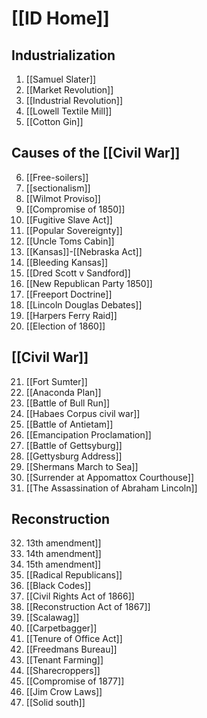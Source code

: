 # [[ID Home]]

## Industrialization
1. [[Samuel Slater]] 
2. [[Market Revolution]]
3. [[Industrial Revolution]]
4. [[Lowell Textile Mill]]
5. [[Cotton Gin]]
 
## Causes of the [[Civil War]] 
6. [[Free-soilers]]
7.  [[sectionalism]] 
8. [[Wilmot Proviso]]
9. [[Compromise of 1850]]
10. [[Fugitive Slave Act]]
11. [[Popular Sovereignty]]
12. [[Uncle Toms Cabin]]
13. [[Kansas]]-[[Nebraska Act]]
14. [[Bleeding Kansas]]
15. [[Dred Scott v Sandford]]
16. [[New Republican Party 1850]]
17. [[Freeport Doctrine]]
18. [[Lincoln Douglas Debates]]
19. [[Harpers Ferry Raid]]
20. [[Election of 1860]]

## [[Civil War]] 
21. [[Fort Sumter]]
22. [[Anaconda Plan]]
23. [[Battle of Bull Run]]
24. [[Habaes Corpus civil war]]
25. [[Battle of Antietam]]
26. [[Emancipation Proclamation]]
27. [[Battle of Gettsyburg]]
28. [[Gettysburg Address]]
29. [[Shermans March to Sea]]
30. [[Surrender at Appomattox Courthouse]]
31. [[The Assassination of Abraham Lincoln]]

## Reconstruction
32. 13th amendment]]
33. 14th amendment]]
34. 15th amendment]]
35. [[Radical Republicans]]
36. [[Black Codes]]
37. [[Civil Rights Act of 1866]]
38. [[Reconstruction Act of 1867]]
39. [[Scalawag]]
40. [[Carpetbagger]]
41. [[Tenure of Office Act]]
42. [[Freedmans Bureau]]
43. [[Tenant Farming]]
44. [[Sharecroppers]]
45. [[Compromise of 1877]]
46. [[Jim Crow Laws]]
47. [[Solid south]]